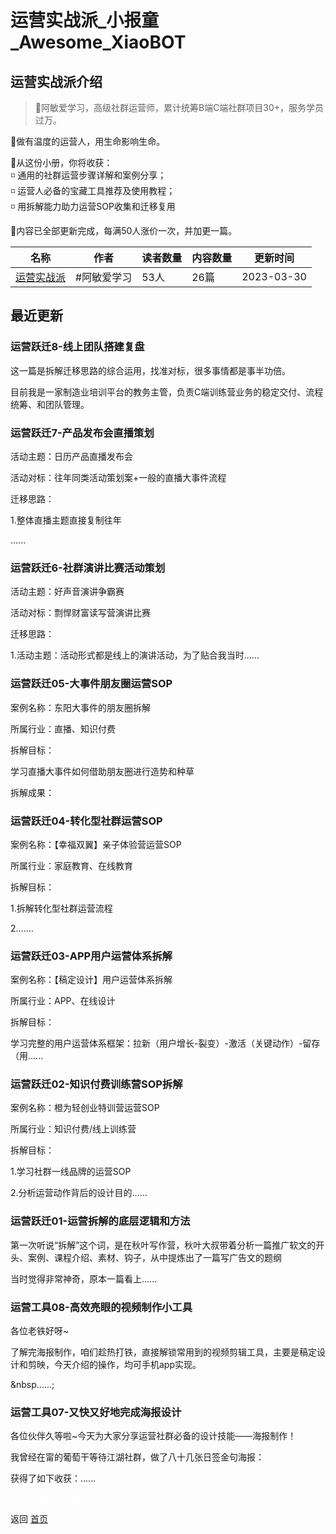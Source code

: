 # 运营实战派_小报童_Awesome_XiaoBOT

## 运营实战派介绍
> 🌱阿敏爱学习，高级社群运营师，累计统筹B端C端社群项目30+，服务学员过万。    
    
🌱做有温度的运营人，用生命影响生命。    
    
🌱从这份小册，你将收获：    
◽ 通用的社群运营步骤详解和案例分享；    
◽ 运营人必备的宝藏工具推荐及使用教程；    
◽ 用拆解能力助力运营SOP收集和迁移复用    
    
🤔内容已全部更新完成，每满50人涨价一次，并加更一篇。  
  


|名称|作者|读者数量|内容数量|更新时间|
|---|---|---|---|---|
|[运营实战派](https://xiaobot.net/p/minzi0607?refer=9c3f1c95-a052-465a-9902-f6d75080262a)|#阿敏爱学习|53人|26篇|2023-03-30|

## 最近更新
### 运营跃迁8-线上团队搭建复盘

这一篇是拆解迁移思路的综合运用，找准对标，很多事情都是事半功倍。

目前我是一家制造业培训平台的教务主管，负责C端训练营业务的稳定交付、流程统筹、和团队管理。

### 运营跃迁7-产品发布会直播策划

活动主题：日历产品直播发布会

活动对标：往年同类活动策划案+一般的直播大事件流程

迁移思路：

1.整体直播主题直接复制往年

......

### 运营跃迁6-社群演讲比赛活动策划

活动主题：好声音演讲争霸赛

活动对标：剽悍财富读写营演讲比赛

迁移思路：

1.活动主题：活动形式都是线上的演讲活动，为了贴合我当时......

### 运营跃迁05-大事件朋友圈运营SOP

案例名称：东阳大事件的朋友圈拆解

所属行业：直播、知识付费

拆解目标：

学习直播大事件如何借助朋友圈进行造势和种草

拆解成果：

### 运营跃迁04-转化型社群运营SOP

案例名称：【幸福双翼】亲子体验营运营SOP

所属行业：家庭教育、在线教育

拆解目标：

1.拆解转化型社群运营流程

2.......

### 运营跃迁03-APP用户运营体系拆解

案例名称：【稿定设计】用户运营体系拆解

所属行业：APP、在线设计

拆解目标：

学习完整的用户运营体系框架：拉新（用户增长-裂变）-激活（关键动作）-留存（用......

### 运营跃迁02-知识付费训练营SOP拆解

案例名称：橙为轻创业特训营运营SOP

所属行业：知识付费/线上训练营

拆解目标：

1.学习社群一线品牌的运营SOP

2.分析运营动作背后的设计目的......

### 运营跃迁01-运营拆解的底层逻辑和方法

第一次听说“拆解”这个词，是在秋叶写作营，秋叶大叔带着分析一篇推广软文的开头、案例、课程介绍、素材、钩子，从中提炼出了一篇写广告文的题纲

当时觉得非常神奇，原本一篇看上......

### 运营工具08-高效亮眼的视频制作小工具

各位老铁好呀~

了解完海报制作，咱们趁热打铁，直接解锁常用到的视频剪辑工具，主要是稿定设计和剪映，今天介绍的操作，均可手机app实现。

&nbsp......;

### 运营工具07-又快又好地完成海报设计

各位伙伴久等啦~今天为大家分享运营社群必备的设计技能——海报制作！



我曾经在甯的葡萄干等待江湖社群，做了八十几张日签金句海报：

获得了如下收获：......


<a href="https://github.com/Reno9527/awesome-xiaobot" style="color: white; text-decoration: none;">awesome-xiaobot</a>

返回 [首页](../README.md)
